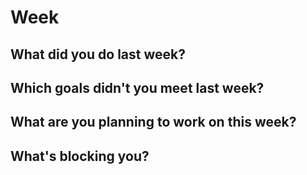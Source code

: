 # Week
## What did you do last week?

## Which goals didn't you meet last week?

## What are you planning to work on this week?

## What's blocking you?
